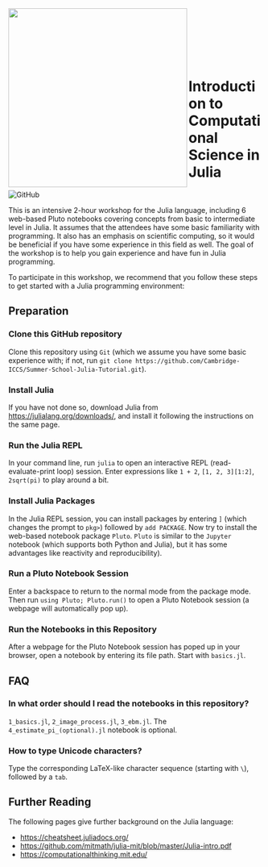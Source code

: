 <img src="https://iccs.cam.ac.uk/sites/iccs.cam.ac.uk/files/logo2_1.png"  width="355" align="left">

<br><br><br><br><br>

# Introduction to Computational Science in Julia

![GitHub](https://img.shields.io/github/license/Cambridge-ICCS/Summer-School-Julia-Tutorial)

This is an intensive 2-hour workshop for the Julia language, including 6 web-based Pluto notebooks covering concepts from basic to intermediate level in Julia. It assumes that the attendees have some basic familiarity with programming. It also has an emphasis on scientific computing, so it would be beneficial if you have some experience in this field as well. The goal of the workshop is to help you gain experience and have fun in Julia programming.

To participate in this workshop, we recommend that you follow these steps to get started with a Julia programming environment:

## Preparation

### Clone this GitHub repository

Clone this repository using `Git` (which we assume you have some basic experience with; if not, run `git clone https://github.com/Cambridge-ICCS/Summer-School-Julia-Tutorial.git`).

### Install Julia

If you have not done so, download Julia from https://julialang.org/downloads/, and install it following the instructions on the same page.

### Run the Julia REPL

In your command line, run `julia` to open an interactive REPL (read-evaluate-print loop) session. Enter expressions like `1 + 2`, `[1, 2, 3][1:2]`, `2sqrt(pi)` to play around a bit.

### Install Julia Packages

In the Julia REPL session, you can install packages by entering `]` (which changes the prompt to `pkg>`) followed by `add PACKAGE`. Now try to install the web-based notebook package `Pluto`. `Pluto` is similar to the `Jupyter` notebook (which supports both Python and Julia), but it has some advantages like reactivity and reproducibility).

### Run a Pluto Notebook Session

Enter a backspace to return to the normal mode from the package mode. Then run `using Pluto; Pluto.run()` to open a Pluto Notebook session (a webpage will automatically pop up). 

### Run the Notebooks in this Repository

After a webpage for the Pluto Notebook session has poped up in your browser, open a notebook by entering its file path. Start with `basics.jl`.

## FAQ

### In what order should I read the notebooks in this repository?
`1_basics.jl`, `2_image_process.jl`, `3_ebm.jl`. The `4_estimate_pi_(optional).jl` notebook is optional.

### How to type Unicode characters?
Type the corresponding LaTeX-like character sequence (starting with `\`), followed by a `tab`.

## Further Reading

The following pages give further background on the Julia language:

* https://cheatsheet.juliadocs.org/
* https://github.com/mitmath/julia-mit/blob/master/Julia-intro.pdf
* https://computationalthinking.mit.edu/

